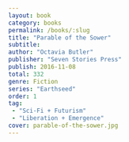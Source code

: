 ```yaml
---
layout: book
category: books
permalink: /books/:slug
title: "Parable of the Sower"
subtitle: 
author: "Octavia Butler"
publisher: "Seven Stories Press"
publish: 2016-11-08
total: 332
genre: Fiction
series: "Earthseed"
order: 1
tag: 
 - "Sci-Fi + Futurism"
 - "Liberation + Emergence"
cover: parable-of-the-sower.jpg
---
```

